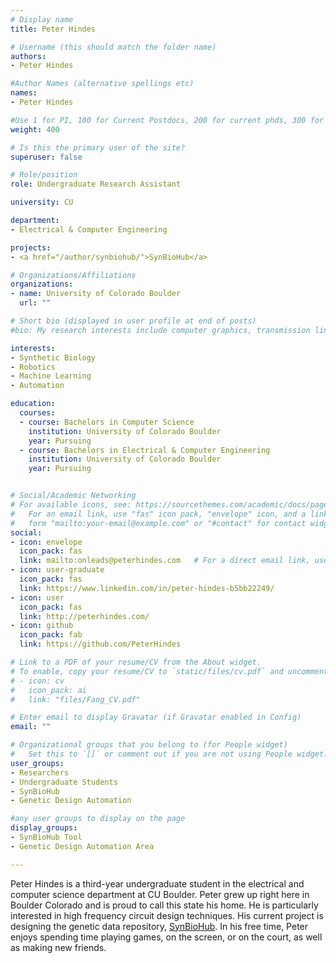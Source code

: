 ```yaml
---
# Display name
title: Peter Hindes

# Username (this should match the folder name)
authors:
- Peter Hindes

#Author Names (alternative spellings etc)
names:
- Peter Hindes

#Use 1 for PI, 100 for Current Postdocs, 200 for current phds, 300 for current masters, 400 for current undergrads, 800 for alum postdocs, 810 for alum phds, 820 for alum masters, and 830 for alum undergrads, 900 for tools, 1000 for projects, 900 for tools, 1000 for projects
weight: 400

# Is this the primary user of the site?
superuser: false

# Role/position
role: Undergraduate Research Assistant

university: CU

department:
- Electrical & Computer Engineering

projects:
- <a href="/author/synbiohub/">SynBioHub</a>

# Organizations/Affiliations
organizations:
- name: University of Colorado Boulder
  url: ""

# Short bio (displayed in user profile at end of posts)
#bio: My research interests include computer graphics, transmission lines.

interests:
- Synthetic Biology
- Robotics
- Machine Learning
- Automation

education:
  courses:
  - course: Bachelors in Computer Science
    institution: University of Colorado Boulder
    year: Pursuing
  - course: Bachelors in Electrical & Computer Engineering
    institution: University of Colorado Boulder
    year: Pursuing


# Social/Academic Networking
# For available icons, see: https://sourcethemes.com/academic/docs/page-builder/#icons
#   For an email link, use "fas" icon pack, "envelope" icon, and a link in the
#   form "mailto:your-email@example.com" or "#contact" for contact widget.
social:
- icon: envelope
  icon_pack: fas
  link: mailto:onleads@peterhindes.com   # For a direct email link, use "mailto:test@example.org".
- icon: user-graduate
  icon_pack: fas
  link: https://www.linkedin.com/in/peter-hindes-b5bb22249/
- icon: user
  icon_pack: fas
  link: http://peterhindes.com/
- icon: github
  icon_pack: fab
  link: https://github.com/PeterHindes

# Link to a PDF of your resume/CV from the About widget.
# To enable, copy your resume/CV to `static/files/cv.pdf` and uncomment the lines below.
# - icon: cv
#   icon_pack: ai
#   link: "files/Fang_CV.pdf"

# Enter email to display Gravatar (if Gravatar enabled in Config)
email: ""

# Organizational groups that you belong to (for People widget)
#   Set this to `[]` or comment out if you are not using People widget.
user_groups:
- Researchers
- Undergraduate Students
- SynBioHub
- Genetic Design Automation

#any user groups to display on the page
display_groups:
- SynBioHub Tool
- Genetic Design Automation Area

---
```


Peter Hindes is a third-year undergraduate student in the electrical and computer science department at CU Boulder. Peter grew up right here in Boulder Colorado and is proud to call this state his home. He is particularly interested in high frequency circuit design techniques. His current project is designing the genetic data repository, [SynBioHub](/author/synbiohub/). In his free time, Peter enjoys spending time playing games, on the screen, or on the court, as well as making new friends.

